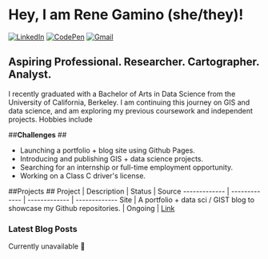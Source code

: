 # Hey, I am Rene Gamino __(she/they)__!
[![LinkedIn](https://img.shields.io/badge/LinkedIn-0077B5?style=for-the-badge&logo=linkedin&logoColor=white&link=https://www.linkedin.com/in/rene-g-bba19b120/)](https://www.linkedin.com/in/rene-g-bba19b120/)
[![CodePen](https://img.shields.io/badge/Codepen-000000?style=for-the-badge&logo=codepen&logoColor=white&link=https://codepen.io/rene_gamino012)](https://codepen.io/rene_gamino012)
[![Gmail](https://img.shields.io/badge/Gmail-D14836?style=for-the-badge&logo=gmail&logoColor=white&link=mailto:rene_gamino012@berkeley.edu)](mailto:rene_gamino012@berkeley.edu)

## Aspiring Professional. Researcher. Cartographer. Analyst.
I recently graduated with a Bachelor of Arts in Data Science from the University of California, Berkeley. I am continuing this journey on GIS and data science, and am exploring my previous coursework and independent projects. Hobbies include 

##__Challenges__ ##
* Launching a portfolio + blog site using Github Pages.  
* Introducing and publishing GIS + data science projects.
* Searching for an internship or full-time employment opportunity.
* Working on a Class C driver's license.

##Projects ##
Project  | Description  | Status   | Source
------------- | ------------- | ------------- | -------------
Site  | A portfolio + data sci / GIST blog to showcase my Github repositories.  | Ongoing | [Link](https://github.com/renegamino012/the-gist-of-it-blog)


### Latest Blog Posts ###
 Currently unavailable :construction: 
